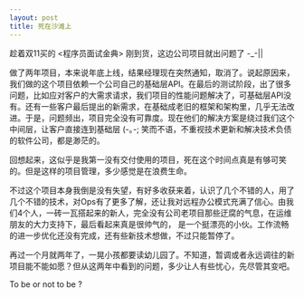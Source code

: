 ```yaml
---
layout: post
title: 死在沙滩上
---
```


趁着双11买的 <程序员面试金典> 刚到货，这边公司项目就出问题了 -_-||

做了两年项目，本来说年底上线，结果经理现在突然通知，取消了。说起原因来，我们做的这个项目依赖一个公司自己的基础层API。在最后的测试阶段，出了很多问题，比如应对客户的大需求请求，我们项目的性能问题解决了，可基础层API没有。还有一些客户最后提出的新需求，在基础成老旧的框架和架构里，几乎无法改进。于是，问题频出，项目完全没有可靠度。现在他们的解决方案是绕过我们这个中间层，让客户直接连到基础层 (-｡-;  笑而不语，不重视技术更新和解决技术负债的软件公司，都是渺茫的。

回想起来，这似乎是我第一没有交付使用的项目，死在这个时间点真是有够可笑的。但是这样的项目管理，多少感觉是在浪费生命。

不过这个项目本身我倒是没有失望，有好多收获来着，认识了几个不错的人，用了几个不错的技术，对Ops有了更多了解，还让我对远程办公模式充满了信心。由我们4个人，一砖一瓦搭起来的新人，完全没有公司老项目那些迂腐的气息，在运维朋友的大力支持下，最后看起来真是很帅气的， 是一个挺漂亮的小伙。工作流畅的进一步优化还没有完成，还有些新技术想做，不过只能暂停了。

再过一个月就两年了，一晃小孩都要读幼儿园了。不知道，暂调或者永远调往的新项目能不能如愿？但从这两年中看到的问题，多少让人有些忧心，先尽管其变吧。

To be or not to be ?

